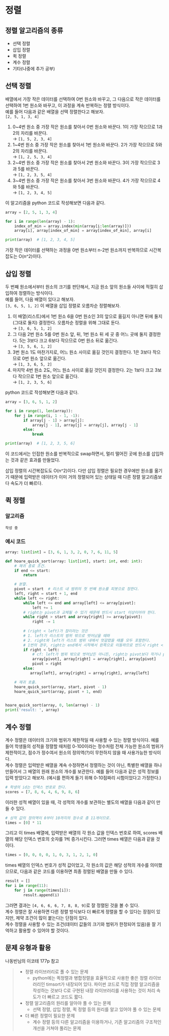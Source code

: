# 정렬

## 정렬 알고리즘의 종류
- 선택 정렬
- 삽입 정렬
- 퀵 정렬
- 계수 정렬
- 기타(나중에 추가 공부)

## 선택 정렬
배열에서 가장 작은 데이터를 선택하여 0번 원소와 바꾸고, 그 다음으로 작은 데이터를 선택하여 1번 원소와 바꾸고, 이 과정을 계속 반복하는 정렬 방식이다.  
예를 들어 다음과 같은 배열을 선택 정렬한다고 해보자.  
`[2, 5, 1, 3, 4]`  
1. 0~4번 원소 중 가장 작은 원소를 찾아서 0번 원소와 바꾼다. 1이 가장 작으므로 1과 2의 자리를 바꾼다.  
→ `[1, 5, 2, 3, 4]`
2. 1~4번 원소 중 가장 작은 원소를 찾아서 1번 원소와 바꾼다. 2가 가장 작으므로 5와 2의 자리를 바꾼다.  
→ `[1, 2, 5, 3, 4]`
3. 2~4번 원소 중 가장 작은 원소를 찾아서 2번 원소와 바꾼다. 3이 가장 작으므로 3과 5를 바꾼다.  
→ `[1, 2, 3, 5, 4]`
4. 3~4번 원소 중 가장 작은 원소를 찾아서 3번 원소와 바꾼다. 4가 가장 작으므로 4와 5를 바꾼다.  
→ `[1, 2, 3, 4, 5]`  

이 알고리즘을 python 코드로 작성해보면 다음과 같다.
```python
array = [2, 5, 1, 3, 4]

for i in range(len(array) - 1):
    index_of_min = array.index(min(array[i:len(array)]))
    array[i], array[index_of_min] = array[index_of_min], array[i]

print(array)  # [1, 2, 3, 4, 5]
```

가장 작은 데이터를 선택하는 과정을 0번 원소부터 n-2번 원소까지 반복하므로 시간복잡도는 O(n^2)이다.


## 삽입 정렬
두 번째 원소에서부터 원소의 크기를 판단해서, 지금 원소 앞의 원소들 사이에 적절히 삽입하여 정렬하는 방식이다.  
예를 들어, 다음 배열이 있다고 해보자.  
`[3, 6, 5, 1, 2]`
이 배열을 삽입 정렬로 오름차순 정렬해보자.
1. 이 배열(리스트)에서 1번 원소 6을 0번 원소인 3의 앞으로 옮길지 아니면 뒤에 둘지(그대로 둘지) 결정한다. 오름차순 정렬을 위해 그대로 둔다.  
→ `[3, 6, 5, 1, 2]`
2. 그 다음 2번 원소 5를 0번 원소 앞, 뒤, 1번 원소 뒤 세 곳 중 어느 곳에 둘지 결정한다. 5는 3보다 크고 6보다 작으므로 0번 원소 뒤로 옮긴다.  
→ `[3, 5, 6, 1, 2]`
3. 3번 원소 1도 마찬가지로, 어느 원소 사이로 옮길 것인지 결정한다. 1은 3보다 작으므로 0번 원소 앞으로 옮긴다.  
→ `[1, 3, 6, 5, 2]`
4. 마지막 4번 원소 2도, 어느 원소 사이로 옮길 것인지 결정한다. 2는 1보다 크고 3보다 작으므로 1번 원소 앞으로 옮긴다.  
→ `[1, 2, 3, 5, 6]`  

python 코드로 작성해보면 다음과 같다.
```python
array = [3, 6, 5, 1, 2]

for i in range(1, len(array)):
    for j in range(i, 1 - 1, -1):
        if array[j - 1] > array[j]:
            array[j - 1], array[j] = array[j], array[j - 1]
        else:
            break

print(array)  # [1, 2, 3, 5, 6]
```  
이 코드에서는 인접한 원소를 반복적으로 swap하면서, 멀리 떨어진 곳에 원소를 삽입하는 것과 같은 효과를 만들었다.  

삽입 정렬의 시간복잡도도 O(n^2)이다. 다만 삽입 정렬은 필요한 경우에만 원소를 옮기기 때문에 입력받은 데이터가 이미 거의 정렬되어 있는 상태일 때 다른 정렬 알고리즘보다 속도가 더 빠르다.


## 퀵 정렬
### 알고리즘
`작성 중`

### 예시 코드
```python
array: list[int] = [3, 6, 1, 3, 2, 0, 7, 6, 11, 5]

def hoare_quick_sort(array: list[int], start: int, end: int):
    # 재귀 종료 조건.
    if end <= start:
        return

    # 분할.
    pivot = start  # 리스트 내 범위의 첫 번째 원소를 피봇으로 정한다.
    left, right = start + 1, end
    while left <= right:
        while left <= end and array[left] <= array[pivot]:
            left += 1
        # right는 pivot과 교체될 수 있기 때문에 반드시 start 이상이어야 한다.
        while right > start and array[right] >= array[pivot]:
            right -= 1
        
        # (right < left)가 참이라는 것은
        # 1. left가 리스트의 범위 밖으로 벗어났을 때와 
        # 2. right와 left가 리스트 범위 내에서 엇갈렸을 때를 모두 포함한다.
        # 1번의 경우, right는 end에서 시작해서 왼쪽으로 이동하므로 반드시 right < left이게 된다.
        if right < left:
            # cf: left가 범위 밖으로 벗어났든 아니든, right는 pivot보다 작거나 pivot 자기 자신이다.
            array[pivot], array[right] = array[right], array[pivot]
            pivot = right
        else:
           array[left], array[right] = array[right], array[left]

    # 재귀 호출.
    hoare_quick_sort(array, start, pivot - 1)
    hoare_quick_sort(array, pivot + 1, end)
    

hoare_quick_sort(array, 0, len(array) - 1)
print('result: ', array)
```

## 계수 정렬
계수 정렬은 데이터의 크기와 범위가 제한적일 때 사용할 수 있는 정렬 방식이다. 예를 들어 학생들의 성적을 정렬할 때처럼 0-100이라는 정수처럼 전체 가능한 원소의 범위가 제한적이고, 점수가 정수여서 원소의 정의역(?)이 무한하지 않을 때 사용가능한 방식이다.  
계수 정렬은 입력받은 배열을 계속 수정하면서 정렬하는 것이 아닌, 특별한 배열을 하나 만들어서 그 배열의 원래 원소의 개수를 보관한다.
예를 들어 다음과 같은 성적 정보를 입력 받았다고 해보자. (예시를 편하게 들기 위해 0-10점짜리 시험이었다고 가정한다.)
```python
# 학생의 id는 인덱스 번호로 한다.
scores = [7, 8, 6, 4, 6, 9, 8, 6]
```
이러한 성적 배열이 있을 때, 각 성적의 개수를 보관하는 별도의 배열을 다음과 같이 만들 수 있다.
```python
# 성적 값의 정의역이 0부터 10까지의 정수로 총 11개이므로.
times = [0] * 11
```
그리고 이 times 배열에, 입력받은 배열의 각 원소 값을 인덱스 번호로 하여, scores 배열의 해당 인덱스 번호의 숫자를 1씩 증가시킨다. 그러면 times 배열은 다음과 같을 것이다.
```python
times = [0, 0, 0, 0, 1, 0, 3, 1, 2, 1, 0]
```
times 배열의 인덱스 번호가 성적 값이었고, 각 원소의 값은 해당 성적의 개수를 의미했으므로, 다음과 같은 코드를 이용하면 최종 정렬된 배열을 만들 수 있다.
```python
result = []
for i in range(11):
    for j in range(times[i]):
        result.append(i)
```
그러면 결과는 `[4, 6, 6, 6, 7, 8, 8, 9]`로 잘 정렬된 것을 볼 수 있다.  
계수 정렬은 잘 사용하면 다른 정렬 방식보다 더 빠르게 정렬을 할 수 있다는 장점이 있지만, 제약 조건이 많이 붙는다는 단점이 있다.  
계수 정렬을 사용할 수 있는 조건(데이터 값들의 크기와 범위가 한정되어 있음)을 잘 기억하고 활용할 수 있어야 할 것이다.  

## 문제 유형과 활용
나동빈님의 이코테 177p 참고
>- 정렬 라이브러리로 풀 수 있는 문제
>   - python에는 퀵정렬과 병합정렬을 효율적으로 사용한 좋은 정렬 라이브러리인 timsort가 내장되어 있다. 파이썬 코드로 직접 정렬 알고리즘을 작성하는 것보다 C로 구현된 내장 라이브러리를 사용하는 것이 처리 속도가 더 빠르고 코드도 짧다.
>- 정렬 알고리즘의 원리를 알아야 풀 수 있는 문제
>   - 선택 정렬, 삽입 정렬, 퀵 정렬 등의 원리를 알고 있어야 풀 수 있는 문제
>- 더 빠른 정렬이 필요한 문제
>   - 계수 정렬 등의 다른 알고리즘을 이용하거나, 기존 알고리즘의 구조적인 개선을 거쳐야 풀리는 문제
